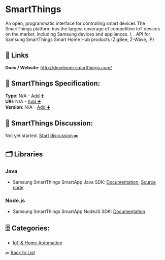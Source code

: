 # SmartThings

An open, programmatic interface for controlling smart devices The SmartThings platform has the largest coverage of competitive IoT devices on the market, including Samsung devices and appliances. I. . API for Samsung SmartThings Smart Home Hub products (ZigBee, Z-Wave, IP)

##  🔗 Links
**Docs / Website**: http://developer.smartthings.com/

## 🧬 SmartThings Specification:
**Type**: N/A - [Add ➕](https://github.com/apis-list/apis-list/edit/main/apis.yaml#L17836)  
**URI**: N/A - [Add ➕](https://github.com/apis-list/apis-list/edit/main/apis.yaml#L17836)  
**Version**: N/A - [Add ➕](https://github.com/apis-list/apis-list/edit/main/apis.yaml#L17836)

## 💬 SmartThings Discussion:
Not yet started. [Start discussion ➡️](https://github.com/apis-list/apis-list/discussions/new)

## 🗂️ Libraries
### Java
- Samsung SmartThings SmartApp Java SDK: [Documentation](https://github.com/SmartThingsCommunity/smartapp-sdk-java), [Source code](https://search.maven.org/search?q=g%3A%22com.smartthings.sdk%22)
### Node.js
- Samsung SmartThings SmartApp NodeJS SDK: [Documentation](https://github.com/SmartThingsCommunity/smartapp-sdk-nodejs)


## 🗄️ Categories:
- [IoT & Home Automation](https://github.com/apis-list/apis-list#iot--home-automation-)

🔙  [Back to List](https://github.com/apis-list/apis-list)
